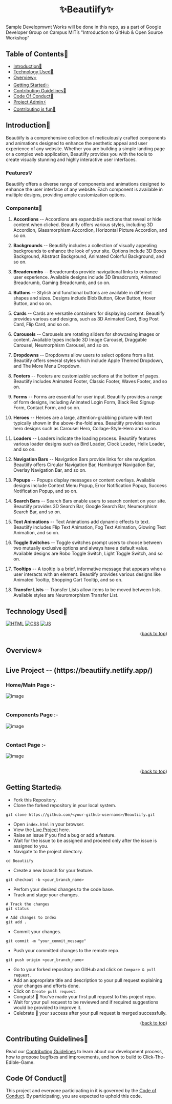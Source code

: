 # <p align="center">✨Beautiify✨</p>

Sample Developmwnt Works will be done in this repo, as a part of Google Developer Group on Campus MIT’s "Introduction to GitHub & Open Source Workshop"

<!-- --------------------------------------------------------------------------------------------------------------------------------------------------------- -->

<div id="top"></div>

<h2>Table of Contents🧾</h2>

- [Introduction📌](#introduction)
- [Technology Used🚀](#technology-used)
- [Overview⭐](#overview)
- [Getting Started💥](#getting-started)
- [Contributing Guidelines📑](#contributing-guidelines)
- [Code Of Conduct📑](#code-of-conduct)
- [Project Admin⚡](#project-admin)
- [Contributing is fun🧡](#contributing-is-fun)
  <br>

<!-- --------------------------------------------------------------------------------------------------------------------------------------------------------- -->

<h2>Introduction📌</h2>

Beautiify is a comprehensive collection of meticulously crafted components and animations designed to enhance the aesthetic appeal and user experience of any website. Whether you are building a simple landing page or a complex web application, Beautiify provides you with the tools to create visually stunning and highly interactive user interfaces.

<h3>Features💡</h3>
Beautiify offers a diverse range of components and animations designed to enhance the user interface of any website. Each component is available in multiple designs, providing ample customization options.

<h3>Components🎨</h3>

1. **Accordions** -- Accordions are expandable sections that reveal or hide content when clicked. Beautiify offers various styles, including 3D Accordion, Glassmorphism Accordion, Horizontal Picture Accordion, and so on.

2. **Backgrounds** -- Beautiify includes a collection of visually appealing backgrounds to enhance the look of your site. Options include 3D Boxes Background, Abstract Background, Animated Colorful Background, and so on.

3. **Breadcrumbs** -- Breadcrumbs provide navigational links to enhance user experience. Available designs include 3D Breadcrumb, Animated Breadcrumb, Gaming Breadcrumb, and so on.

4. **Buttons** -- Stylish and functional buttons are available in different shapes and sizes. Designs include Blob Button, Glow Button, Hover Button, and so on.

5. **Cards** -- Cards are versatile containers for displaying content. Beautiify provides various card designs, such as 3D Animated Card, Blog Post Card, Flip Card, and so on.

6. **Carousels** -- Carousels are rotating sliders for showcasing images or content. Available types include 3D Image Carousel, Draggable Carousel, Neumorphism Carousel, and so on.

7. **Dropdowns** -- Dropdowns allow users to select options from a list. Beautiify offers several styles which include Apple Themed Dropdown, and The More Menu Dropdown.

8. **Footers** -- Footers are customizable sections at the bottom of pages. Beautiify includes Animated Footer, Classic Footer, Waves Footer, and so on.

9. **Forms** -- Forms are essential for user input. Beautiify provides a range of form designs, including Animated Login Form, Black Red Signup Form, Contact Form, and so on.
10. **Heroes** -- Heroes are a large, attention-grabbing picture with text typically shown in the above-the-fold area. Beautiify provides various hero designs such as Carousel Hero, Collage-Style-Hero and so on.

11. **Loaders** -- Loaders indicate the loading process. Beautiify features various loader designs such as Bird Loader, Clock Loader, Helix Loader, and so on.

12. **Navigation Bars** -- Navigation Bars provide links for site navigation. Beautiify offers Circular Navigation Bar, Hamburger Navigation Bar, Overlay Navigation Bar, and so on.

13. **Popups** -- Popups display messages or content overlays. Available designs include Context Menu Popup, Error Notification Popup, Success Notification Popup, and so on.

14. **Search Bars** -- Search Bars enable users to search content on your site. Beautiify provides 3D Search Bar, Google Search Bar, Neumorphism Search Bar, and so on.

15. **Text Animations** -- Text Animations add dynamic effects to text. Beautiify includes Flip Text Animation, Fog Text Animation, Glowing Text Animation, and so on.
16. **Toggle Switches** -- Toggle switches prompt users to choose between two mutually exclusive options and always have a default value. Available designs are Robo Toggle Switch, Light Toggle Switch, and so on.
17. **Tooltips** -- A tooltip is a brief, informative message that appears when a user interacts with an element. Beautiify provides various designs like Animated Tooltip, Shopping Cart Tooltip, and so on.

18. **Transfer Lists** -- Transfer Lists allow items to be moved between lists. Available styles are Neuromorphism Transfer List.

<!-- --------------------------------------------------------------------------------------------------------------------------------------------------------- -->

<h2>Technology Used🚀</h2>

<p>
  <a href="https://www.w3schools.com/html/"> <img src="https://img.icons8.com/color/70/000000/html-5--v1.png" alt="HTML" /></a>
  <a href="https://www.w3schools.com/css/"> <img src="https://img.icons8.com/color/70/000000/css3.png" alt="CSS" /></a>
  <a href="https://www.w3schools.com/js/"><img src="https://img.icons8.com/color/70/000000/javascript--v1.png" alt="JS" /></a>
</p>
<p align="right">(<a href="#top">back to top</a>)</p>

<!-- --------------------------------------------------------------------------------------------------------------------------------------------------------- -->

<h2>Overview⭐</h2>

<h2>Live Project -- (https://beautiify.netlify.app/)</h2>

<h3>Home/Main Page :-</h3>

![image](https://github.com/Rakesh9100/Beautiify/assets/73993775/f07fd337-8503-47e2-807e-b33c9355dd3b)<br><br>

<h3>Components Page :-</h3>

![image](https://github.com/Rakesh9100/Beautiify/assets/73993775/70a1a164-626b-47c3-b344-353516ee5910)<br><br>

<h3>Contact Page :-</h3>

![image](https://github.com/Rakesh9100/Beautiify/assets/73993775/a8b66b02-633e-44bb-8c3d-0bd48e0be5d5)
<br><br>

<p align="right">(<a href="#top">back to top</a>)</p>

<!-- --------------------------------------------------------------------------------------------------------------------------------------------------------- -->

<h2>Getting Started💥</h2>

- Fork this Repository.
- Clone the forked repository in your local system.

```
git clone https://github.com/<your-github-username>/Beautiify.git
```

- Open `index.html` in your browser.
- View the [Live Project](https://beautiify.netlify.app/) here.
- Raise an issue if you find a bug or add a feature.
- Wait for the issue to be assigned and proceed only after the issue is assigned to you.
- Navigate to the project directory.

```
cd Beautiify
```

- Create a new branch for your feature.

```
git checkout -b <your_branch_name>
```

- Perfom your desired changes to the code base.
- Track and stage your changes.

```
# Track the changes
git status

# Add changes to Index
git add .
```

- Commit your changes.

```
git commit -m "your_commit_message"
```

- Push your committed changes to the remote repo.

```
git push origin <your_branch_name>
```

- Go to your forked repository on GitHub and click on `Compare & pull request`.
- Add an appropriate title and description to your pull request explaining your changes and efforts done.
- Click on `Create pull request`.
- Congrats! 🥳 You've made your first pull request to this project repo.
- Wait for your pull request to be reviewed and if required suggestions would be provided to improve it.
- Celebrate 🥳 your success after your pull request is merged successfully.
<p align="right">(<a href="#top">back to top</a>)</p>

<!-- --------------------------------------------------------------------------------------------------------------------------------------------------------- -->

<h2>Contributing Guidelines📑</h2>

Read our [Contributing Guidelines](https://github.com/Rakesh9100/Beautiify/blob/main/.github/CONTRIBUTING_GUIDELINES.md) to learn about our development process, how to propose bugfixes and improvements, and how to build to Click-The-Edible-Game.

<!-- --------------------------------------------------------------------------------------------------------------------------------------------------------- -->

<h2>Code Of Conduct📑</h2>

This project and everyone participating in it is governed by the [Code of Conduct](https://github.com/Rakesh9100/Beautiify/blob/main/.github/CODE_OF_CONDUCT.md). By participating, you are expected to uphold this code.

<!-- --------------------------------------------------------------------------------------------------------------------------------------------------------- -->
